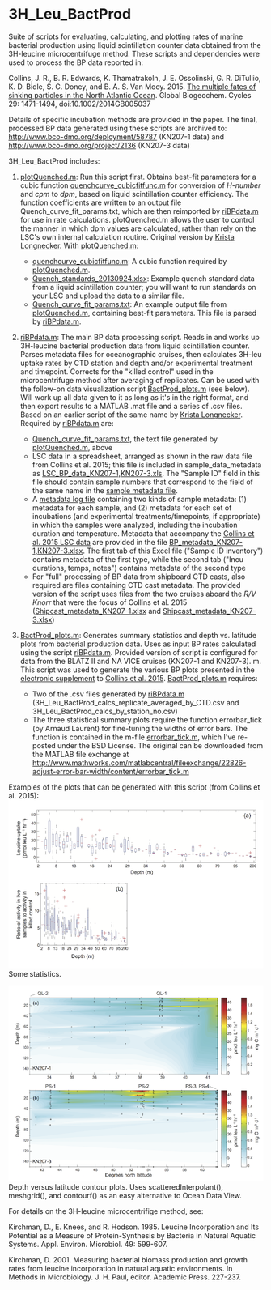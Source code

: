 # 3H_Leu_BactProd
Suite of scripts for evaluating, calculating, and plotting rates of marine bacterial production using liquid scintillation counter data obtained from the 3H-leucine microcentrifuge method. These scripts and dependencies were used to process the BP data reported in:

Collins, J. R., B. R. Edwards, K. Thamatrakoln, J. E. Ossolinski, G. R. DiTullio, K. D. Bidle, S. C. Doney, and B. A. S. Van Mooy. 2015. [The multiple fates of sinking particles in the North Atlantic Ocean](http://dx.doi.org/10.1002/2014GB005037). Global Biogeochem. Cycles 29: 1471-1494, doi:10.1002/2014GB005037

Details of specific incubation methods are provided in the paper. The final, processed BP data generated using these scripts are archived to: http://www.bco-dmo.org/deployment/58787 (KN207-1 data) and http://www.bco-dmo.org/project/2136 (KN207-3 data)

3H_Leu_BactProd includes:

1. [plotQuenched.m](https://github.com/jamesrco/3H_Leu_BactProd/blob/master/plotQuenched.m): Run this script first. Obtains best-fit parameters for a cubic function [quenchcurve_cubicfitfunc.m](https://github.com/jamesrco/3H_Leu_BactProd/blob/master/quenchcurve_cubicfitfunc.m) for conversion of _H-number_ and _cpm_ to _dpm_, based on liquid scintillation counter efficiency. The function coefficients are written to an output file Quench_curve_fit_params.txt, which are then reimported by [riBPdata.m](https://github.com/jamesrco/3H_Leu_BactProd/blob/master/riBPdata.m) for use in rate calculations. plotQuenched.m allows the user to control the manner in which dpm values are calculated, rather than rely on the LSC's own internal calculation routine. Original version by [Krista Longnecker](http://www.whoi.edu/sbl/liteSite.do?litesiteid=90833). With [plotQuenched.m](https://github.com/jamesrco/3H_Leu_BactProd/blob/master/plotQuenched.m):
   * [quenchcurve_cubicfitfunc.m](https://github.com/jamesrco/3H_Leu_BactProd/blob/master/quenchcurve_cubicfitfunc.m): A cubic function required by [plotQuenched.m](https://github.com/jamesrco/3H_Leu_BactProd/blob/master/plotQuenched.m).
   * [Quench_standards_20130924.xlsx](https://github.com/jamesrco/3H_Leu_BactProd/blob/master/dependencies/Quench_standards_20130924.xlsx): Example quench standard data from a liquid scintillation counter; you will want to run standards on your LSC and upload the data to a similar file.
   * [Quench_curve_fit_params.txt](https://github.com/jamesrco/3H_Leu_BactProd/blob/master/Quench_curve_fit_params.txt): An example output file from [plotQuenched.m](https://github.com/jamesrco/3H_Leu_BactProd/blob/master/plotQuenched.m), containing best-fit parameters. This file is parsed by [riBPdata.m](https://github.com/jamesrco/3H_Leu_BactProd/blob/master/riBPdata.m).

2. [riBPdata.m](https://github.com/jamesrco/3H_Leu_BactProd/blob/master/riBPdata.m): The main BP data processing script. Reads in and works up 3H-leucine bacterial production data from liquid scintillation counter. Parses metadata files for oceanographic cruises, then calculates 3H-leu uptake rates by CTD station and depth and/or experimental treatment and timepoint. Corrects for the "killed control" used in the microcentrifuge method after averaging of replicates. Can be used with the follow-on data visualization script [BactProd_plots.m](https://github.com/jamesrco/3H_Leu_BactProd/blob/master/BactProd_plots.m) (see below). Will work up all data given to it as long as it's in the right format, and then export results to a MATLAB .mat file and a series of .csv files. Based on an earlier script of the same name by [Krista Longnecker](http://www.whoi.edu/sbl/liteSite.do?litesiteid=90833). Required by [riBPdata.m](https://github.com/jamesrco/3H_Leu_BactProd/blob/master/riBPdata.m) are:
   * [Quench_curve_fit_params.txt](https://github.com/jamesrco/3H_Leu_BactProd/blob/master/dependencies/Quench_curve_fit_params.txt), the text file generated by [plotQuenched.m](https://github.com/jamesrco/3H_Leu_BactProd/blob/master/plotQuenched.m), above
   * LSC data in a spreadsheet, arranged as shown in the raw data file from Collins et al. 2015; this file is included in sample_data_metadata as [LSC_BP_data_KN207-1,KN207-3.xls](https://github.com/jamesrco/3H_Leu_BactProd/blob/master/sample_data_metadata/LSC_BP_data_KN207-1%2CKN207-3.xls). The "Sample ID" field in this file should contain sample numbers that correspond to the field of the same name in the [sample metadata file](https://github.com/jamesrco/3H_Leu_BactProd/blob/master/sample_data_metadata/BP_metadata_KN207-1%2CKN207-3.xlsx).
   * A [metadata log file](https://github.com/jamesrco/3H_Leu_BactProd/blob/master/sample_data_metadata/BP_metadata_KN207-1%2CKN207-3.xlsx) containing two kinds of sample metadata: (1) metadata for each sample, and (2) metadata for each set of incubations (and experimental treatments/timepoints, if appropriate) in which the samples were analyzed, including the incubation duration and temperature. Metadata that accompany the [Collins et al. 2015 LSC data](https://github.com/jamesrco/3H_Leu_BactProd/blob/master/sample_data_metadata/LSC_BP_data_KN207-1%2CKN207-3.xls) are provided in the file [BP_metadata_KN207-1,KN207-3.xlsx](https://github.com/jamesrco/3H_Leu_BactProd/blob/master/sample_data_metadata/BP_metadata_KN207-1%2CKN207-3.xlsx). The first tab of this Excel file ("Sample ID inventory") contains metadata of the first type, while the second tab ("Incu durations, temps, notes") contains metadata of the second type
   * For "full" processing of BP data from shipboard CTD casts, also required are files containing CTD cast metadata. The provided version of the script uses files from the two cruises aboard the _R/V Knorr_ that were the focus of Collins et al. 2015 ([Shipcast_metadata_KN207-1.xlsx](https://github.com/jamesrco/3H_Leu_BactProd/blob/master/sample_data_metadata/Shipcast_metadata_KN207-1.xlsx) and [Shipcast_metadata_KN207-3.xlsx](https://github.com/jamesrco/3H_Leu_BactProd/blob/master/sample_data_metadata/Shipcast_metadata_KN207-3.xlsx)) 

3. [BactProd_plots.m](https://github.com/jamesrco/3H_Leu_BactProd/blob/master/BactProd_plots.m): Generates summary statistics and depth vs. latitude plots from bacterial production data. Uses as input BP rates calculated using the script [riBPdata.m](https://github.com/jamesrco/3H_Leu_BactProd/blob/master/riBPdata.m). Provided version of script is configured for data from the BLATZ II and NA VICE cruises (KN207-1 and KN207-3). m. This script was used to generate the various BP plots presented in the [electronic supplement](http://api.onlinelibrary.wiley.com/asset/v1/doi/10.1002%2F2014GB005037/asset/supinfo%2Fgbc20317-sup-0001-auxiliarymaterial.pdf?l=SkaBT8QEx2o6i0QKtSKfbKSpRBoPPtyi%2BGmff2doSwOtO4rCR7fxjOWKudli%2BpahioOV3VEC0s7v%0AjCMR97HGThFVH2i92SpYjpt2rmOlpNg%3D) to [Collins et al. 2015](http://dx.doi.org/10.1002/2014GB005037). [BactProd_plots.m](https://github.com/jamesrco/3H_Leu_BactProd/blob/master/BactProd_plots.m) requires:
   * Two of the .csv files generated by [riBPdata.m](https://github.com/jamesrco/3H_Leu_BactProd/blob/master/riBPdata.m) (3H_Leu_BactProd_calcs_replicate_averaged_by_CTD.csv and 3H_Leu_BactProd_calcs_by_station_no.csv)
   * The three statistical summary plots require the function errorbar_tick (by Arnaud Laurent) for fine-tuning the widths of error bars. The function is contained in the m-file [errorbar_tick.m](https://github.com/jamesrco/3H_Leu_BactProd/blob/master/errorbar_tick.m), which I've re-posted under the BSD License. The original can be downloaded from the MATLAB file exchange at http://www.mathworks.com/matlabcentral/fileexchange/22826-adjust-error-bar-width/content/errorbar_tick.m

Examples of the plots that can be generated with this script (from Collins et al. 2015):
<img src="img/Collins_et_al_2015_Fig_S1.png" alt="Visualization of statistics" width="800">
Some statistics.

<img src="img/Collins_et_al_2015_Fig_S2.png" alt="Depth vs. latitude contour plots" width="800">
Depth versus latitude contour plots. Uses scatteredInterpolant(), meshgrid(), and contourf() as an easy alternative to Ocean Data View.

For details on the 3H-leucine microcentrifige method, see:

Kirchman, D., E. Knees, and R. Hodson. 1985. Leucine Incorporation and Its Potential as a Measure of Protein-Synthesis by Bacteria in Natural Aquatic Systems. Appl. Environ. Microbiol. 49: 599-607.

Kirchman, D. 2001. Measuring bacterial biomass production and growth rates from leucine incorporation in natural aquatic environments. In Methods in Microbiology. J. H. Paul, editor. Academic Press. 227-237.

